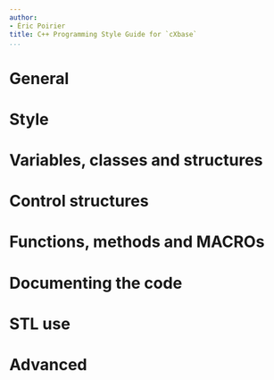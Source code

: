 ```yaml
---
author:
- Éric Poirier
title: C++ Programming Style Guide for `cXbase`
...
```


General
=======

Style
=====

Variables, classes and structures
=================================

Control structures
==================

Functions, methods and MACROs
=============================

Documenting the code
====================

STL use
=======

Advanced
========

